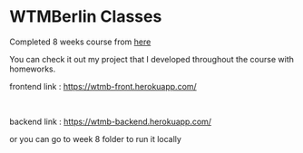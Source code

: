# WTMBerlin Classes

Completed 8 weeks course from [here](https://www.youtube.com/watch?v=xCr2v8I4x-I&list=PL9pDl_Oth4cqVnLrf5DCK4a_HhoAEhV4a&ab_channel=Arma%C4%9FanAmcalar)

You can check it out my project that I developed throughout the course with homeworks.

frontend link : https://wtmb-front.herokuapp.com/

<br>

backend link : https://wtmb-backend.herokuapp.com/


or you can go to week 8 folder to run it locally 
